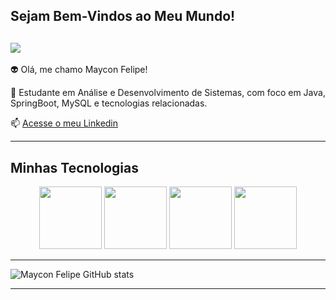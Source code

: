 ## Sejam Bem-Vindos ao Meu Mundo!

![](https://media.tenor.com/k_FD58xnsicAAAAj/work-internet.gif)
--------------

👽 Olá, me chamo Maycon Felipe!

🎒 Estudante em Análise e Desenvolvimento de Sistemas, com foco em Java, SpringBoot, MySQL e tecnologias relacionadas.

📫 [Acesse o meu Linkedin](https://www.linkedin.com/in/maycon-felipe-ba6939304/)

-----

## Minhas Tecnologias

<p align="center">
<img src ="https://cdn.jsdelivr.net/gh/devicons/devicon@latest/icons/java/java-plain-wordmark.svg" width="100px">
<img src ="https://cdn.jsdelivr.net/gh/devicons/devicon@latest/icons/azuresqldatabase/azuresqldatabase-original.svg" width="100px">
<img src ="https://cdn.jsdelivr.net/gh/devicons/devicon@latest/icons/git/git-plain-wordmark.svg" width="100px">
<img src ="https://cdn.jsdelivr.net/gh/devicons/devicon@latest/icons/github/github-original-wordmark.svg" width="100px">
</p>

------

![Maycon Felipe GitHub stats](https://github-readme-stats.vercel.app/api?username=mayconfp&show_icons=true&theme=radical)

--------
>

<!--
**mayconfp/mayconfp** is a ✨ _special_ ✨ repository because its `README.md` (this file) appears on your GitHub profile.

Here are some ideas to get you started:

- 🔭 I’m currently working on ...
- 🌱 I’m currently learning ...
- 👯 I’m looking to collaborate on ...
- 🤔 I’m looking for help with ...
- 💬 Ask me about ...
- 📫 How to reach me: ...
- 😄 Pronouns: ...
- ⚡ Fun fact: ...
-->
